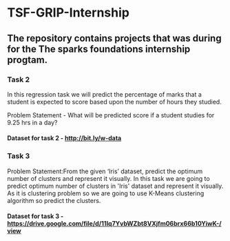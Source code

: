 # TSF-GRIP-Internship
## The repository contains projects that was during for the The sparks foundations internship progtam.
### Task 2 
In this regression task we will predict the percentage of marks that a student is expected to score based upon the number of hours they studied.

Problem Statement - What will be predicted score if a student studies for 9.25 hrs in a day?

#### Dataset for task 2 - http://bit.ly/w-data

### Task 3

Problem Statement:From the given ‘Iris’ dataset, predict the optimum number of clusters and represent it visually.
In this task we are going to predict optimum number of clusters in 'Iris' dataset and represent it visually. As it is clustering problem so we are going to use K-Means clustering algorithm so predict the clusters.

#### Dataset for task 3 - https://drive.google.com/file/d/11Iq7YvbWZbt8VXjfm06brx66b10YiwK-/view
